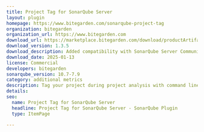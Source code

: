 ```yaml
---
title: Project Tag for SonarQube Server
layout: plugin
homepage: https://www.bitegarden.com/sonarqube-project-tag
organization: bitegarden
organization_url: https://www.bitegarden.com
download_url: https://marketplace.bitegarden.com/download/productArtifact?productName=bitegarden-sonarqube-project-tag-plugin&productVersion=1.3.5&productFileExt=jar&customerEmail=sonarplugins@gmail.com&customerName=sonarqube&customerSurnames=marketplace&customerCompany=bitegarden
download_version: 1.3.5
download_description: Added compatibility with SonarQube Server Community
download_date: 2025-01-13
license: Commercial
developers: bitegarden
sonarqube_version: 10.7-7.9
category: additional metrics
description: Tag your project during project analysis with command line property
details: 
seo:
  name: Project Tag for SonarQube Server
  headline: Project Tag for SonarQube Server - SonarQube Plugin
  type: ItemPage

---
```

